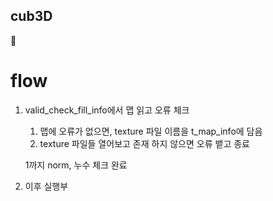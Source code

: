 ## cub3D ##

🧊

# flow #

1. valid_check_fill_info에서 맵 읽고 오류 체크
	1. 맵에 오류가 없으면, texture 파일 이름을 t_map_info에 담음
	2. texture 파일들 열어보고 존재 하지 않으면 오류 뱉고 종료

	1까지 norm, 누수 체크 완료

2. 이후 실행부